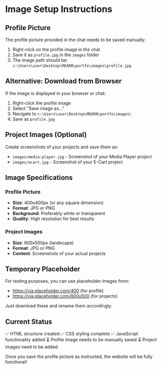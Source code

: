 # Image Setup Instructions

## Profile Picture

The profile picture provided in the chat needs to be saved manually:

1. Right-click on the profile image in the chat
2. Save it as `profile.jpg` in the `images` folder
3. The image path should be: `c:\Users\user\Desktop\MEARN\portfo\images\profile.jpg`

## Alternative: Download from Browser

If the image is displayed in your browser or chat:
1. Right-click the profile image
2. Select "Save image as..."
3. Navigate to `c:\Users\user\Desktop\MEARN\portfo\images\`
4. Save as `profile.jpg`

## Project Images (Optional)

Create screenshots of your projects and save them as:
- `images/media-player.jpg` - Screenshot of your Media Player project
- `images/ecart.jpg` - Screenshot of your E-Cart project

## Image Specifications

### Profile Picture
- **Size**: 400x400px (or any square dimension)
- **Format**: JPG or PNG
- **Background**: Preferably white or transparent
- **Quality**: High resolution for best results

### Project Images
- **Size**: 800x500px (landscape)
- **Format**: JPG or PNG
- **Content**: Screenshots of your actual projects

## Temporary Placeholder

For testing purposes, you can use placeholder images from:
- https://via.placeholder.com/400 (for profile)
- https://via.placeholder.com/800x500 (for projects)

Just download these and rename them accordingly.

## Current Status

✅ HTML structure created
✅ CSS styling complete
✅ JavaScript functionality added
⏳ Profile image needs to be manually saved
⏳ Project images need to be added

Once you save the profile picture as instructed, the website will be fully functional!
